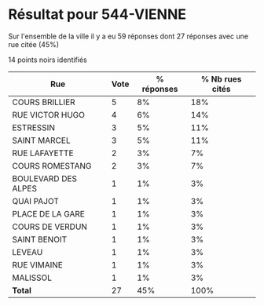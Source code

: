 # Résultat pour 544-VIENNE

Sur l'ensemble de la ville il y a eu 59 réponses dont 27 réponses avec une rue citée (45%)

14 points noirs identifiés

| Rue | Vote | % réponses | % Nb rues cités|
|-----|------|------------|----------------|
| COURS BRILLIER | 5 | 8% | 18%|
| RUE VICTOR HUGO | 4 | 6% | 14%|
| ESTRESSIN | 3 | 5% | 11%|
| SAINT MARCEL | 3 | 5% | 11%|
| RUE LAFAYETTE | 2 | 3% | 7%|
| COURS ROMESTANG | 2 | 3% | 7%|
| BOULEVARD DES ALPES | 1 | 1% | 3%|
| QUAI PAJOT | 1 | 1% | 3%|
| PLACE DE LA GARE | 1 | 1% | 3%|
| COURS DE VERDUN | 1 | 1% | 3%|
| SAINT BENOIT | 1 | 1% | 3%|
| LEVEAU | 1 | 1% | 3%|
| RUE VIMAINE | 1 | 1% | 3%|
| MALISSOL | 1 | 1% | 3%|
| **Total** | 27 | 45% | 100%|
